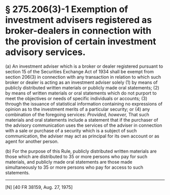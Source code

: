 # § 275.206(3)-1   Exemption of investment advisers registered as broker-dealers in connection with the provision of certain investment advisory services.

(a) An investment adviser which is a broker or dealer registered pursuant to section 15 of the Securities Exchange Act of 1934 shall be exempt from section 206(3) in connection with any transaction in relation to which such broker or dealer is acting as an investment adviser solely (1) by means of publicly distributed written materials or publicly made oral statements; (2) by means of written materials or oral statements which do not purport to meet the objectives or needs of specific individuals or accounts; (3) through the issuance of statistical information containing no expressions of opinion as to the investment merits of a particular security; or (4) any combination of the foregoing services: *Provided, however,* That such materials and oral statements include a statement that if the purchaser of the advisory communication uses the services of the adviser in connection with a sale or purchase of a security which is a subject of such communication, the adviser may act as principal for its own account or as agent for another person.


(b) For the purpose of this Rule, publicly distributed written materials are those which are distributed to 35 or more persons who pay for such materials, and publicly made oral statements are those made simultaneously to 35 or more persons who pay for access to such statements.



---

[N] [40 FR 38159, Aug. 27, 1975]




